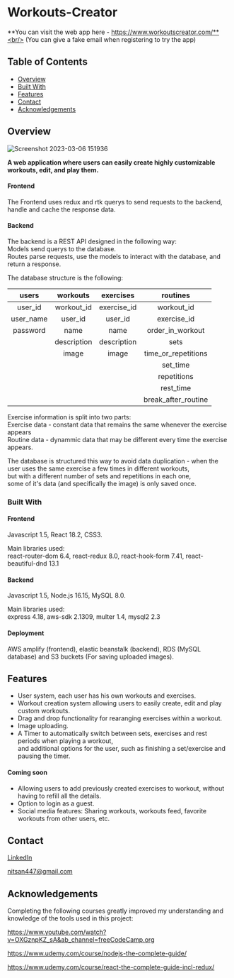# Workouts-Creator

**You can visit the web app here - https://www.workoutscreator.com/**<br/>
(You can give a fake email when registering to try the app)

## Table of Contents

- [Overview](#overview)
- [Built With](#built-with)
- [Features](#features)
- [Contact](#contact)
- [Acknowledgements](#acknowledgements)

## Overview

![Screenshot 2023-03-06 151936](https://user-images.githubusercontent.com/51084989/223122694-f282fc12-3d88-48b7-a1e3-d03a4e8b7c38.jpg)

**A web application where users can easily create highly customizable workouts, edit, and play them.**

#### Frontend

The Frontend uses redux and rtk querys to send requests to the backend, handle and cache the response data.

#### Backend

The backend is a REST API designed in the following way: <br /> 
Models send querys to the database. <br />
Routes parse requests, use the models to interact with the database, and return a response. <br /> 

The database structure is the following:

| users         | workouts       | exercises   |  routines  |
|:-------------:|:--------------:|:-----------:|:----------:|
| user_id       | workout_id     | exercise_id | workout_id
| user_name     | user_id        | user_id     | exercise_id
| password      | name           | name        | order_in_workout
|               | description    | description | sets
|               | image          | image       | time_or_repetitions
|               |                |             | set_time
|               |                |             | repetitions
|               |                |             | rest_time
|               |                |             | break_after_routine

Exercise information is split into two parts: <br />
Exercise data - constant data that remains the same whenever the exercise appears <br /> 
Routine data - dynammic data that may be different every time the exercise appears.

The database is structured this way to avoid data duplication - when the user uses the same exercise a few times in different workouts, <br />
but with a different number of sets and repetitions in each one,<br /> some of it's data (and specifically the image) is only saved once.

<!-- TODO: Add a screenshot of the live project. --> 

### Built With

#### Frontend

Javascript 1.5, React 18.2, CSS3.

Main libraries used: <br /> 
react-router-dom 6.4, react-redux 8.0, react-hook-form 7.41, react-beautiful-dnd 13.1

#### Backend

Javascript 1.5, Node.js 16.15, MySQL 8.0.

Main libraries used: <br /> 
express 4.18, aws-sdk 2.1309, multer 1.4, mysql2 2.3

#### Deployment

AWS amplify (frontend), elastic beanstalk (backend), RDS (MySQL database) and S3 buckets (For saving uploaded images).

## Features

* User system, each user has his own workouts and exercises.
* Workout creation system allowing users to easily create, edit and play custom workouts.
* Drag and drop functionality for rearanging exercises within a workout.
* Image uploading.
* A Timer to automatically switch between sets, exercises and rest periods when playing a workout, <br />
and additional options for the user, such as finishing a set/exercise and pausing the timer.

#### Coming soon

* Allowing users to add previously created exercises to workout, without having to refill all the details.
* Option to login as a guest.
* Social media features: Sharing workouts, workouts feed, favorite workouts from other users, etc.

## Contact

[LinkedIn](https://www.linkedin.com/in/nitsan-caduri/)

nitsan447@gmail.com

## Acknowledgements

Completing the following courses greatly improved my understanding and knowledge of the tools used in this project:

https://www.youtube.com/watch?v=OXGznpKZ_sA&ab_channel=freeCodeCamp.org

https://www.udemy.com/course/nodejs-the-complete-guide/

https://www.udemy.com/course/react-the-complete-guide-incl-redux/
